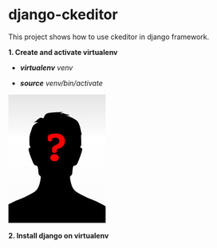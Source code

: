 # django-ckeditor
This project shows how to use ckeditor in django framework. 

**1. Create and activate virtualenv**

  * _**virtualenv** venv_

  * _**source** venv/bin/activate_

![alt text](https://github.com/Jhbioco/django-ckeditor/blob/master/myproject/media/uploads/2019/02/23/john_doe.jpeg)

**2. Install django on virtualenv**

